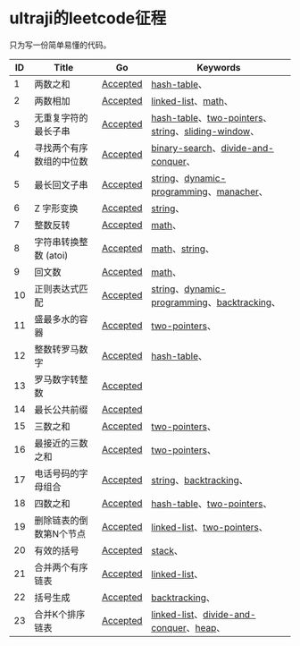 # ultraji的leetcode征程

只为写一份简单易懂的代码。

| ID | Title | Go | Keywords |
| --- | --- | --- | --- |
|     1 | 两数之和 | [Accepted](src/1.两数之和.go) | [hash-table]( )、 |
|     2 | 两数相加 | [Accepted](src/2.两数相加.go) | [linked-list]( )、[math]( )、 |
|     3 | 无重复字符的最长子串 | [Accepted](src/3.无重复字符的最长子串.go) | [hash-table]( )、[two-pointers]( )、[string]( )、[sliding-window]( )、 |
|     4 | 寻找两个有序数组的中位数 | [Accepted](src/4.寻找两个有序数组的中位数.go) | [binary-search]( )、[divide-and-conquer]( )、 |
|     5 | 最长回文子串 | [Accepted](src/5.最长回文子串.go) | [string]( )、[dynamic-programming]( )、[manacher]( )、 |
|     6 | Z 字形变换 | [Accepted](src/6.z-字形变换.go) | [string]( )、 |
|     7 | 整数反转 | [Accepted](src/7.整数反转.go) | [math]( )、 |
|     8 | 字符串转换整数 (atoi) | [Accepted](src/8.字符串转换整数-atoi.go) | [math]( )、[string]( )、 |
|     9 | 回文数 | [Accepted](src/9.回文数.go) | [math]( )、 |
|    10 | 正则表达式匹配 | [Accepted](src/10.正则表达式匹配.go) | [string]( )、[dynamic-programming]( )、[backtracking]( )、 |
|    11 | 盛最多水的容器 | [Accepted](src/11.盛最多水的容器.go) | [two-pointers]( )、 |
|    12 | 整数转罗马数字 | [Accepted](src/12.整数转罗马数字.go) | [hash-table]( )、 |
|    13 | 罗马数字转整数 | [Accepted](src/13.罗马数字转整数.go) |  |
|    14 | 最长公共前缀 | [Accepted](src/14.最长公共前缀.go) |  |
|    15 | 三数之和 | [Accepted](src/15.三数之和.go) | [two-pointers]( )、 |
|    16 | 最接近的三数之和 | [Accepted](src/16.最接近的三数之和.go) | [two-pointers]( )、 |
|    17 | 电话号码的字母组合 | [Accepted](src/17.电话号码的字母组合.go) | [string]( )、[backtracking]( )、 |
|    18 | 四数之和 | [Accepted](src/18.四数之和.go) | [hash-table]( )、[two-pointers]( )、 |
|    19 | 删除链表的倒数第N个节点 | [Accepted](src/19.删除链表的倒数第n个节点.go) | [linked-list]( )、[two-pointers]( )、 |
|    20 | 有效的括号 | [Accepted](src/20.有效的括号.go) | [stack]( )、 |
|    21 | 合并两个有序链表 | [Accepted](src/21.合并两个有序链表.go) | [linked-list]( )、 |
|    22 | 括号生成 | [Accepted](src/22.括号生成.go) | [backtracking]( )、 |
|    23 | 合并K个排序链表 | [Accepted](src/23.合并k个排序链表.go) | [linked-list]( )、[divide-and-conquer]( )、[heap]( )、 |

